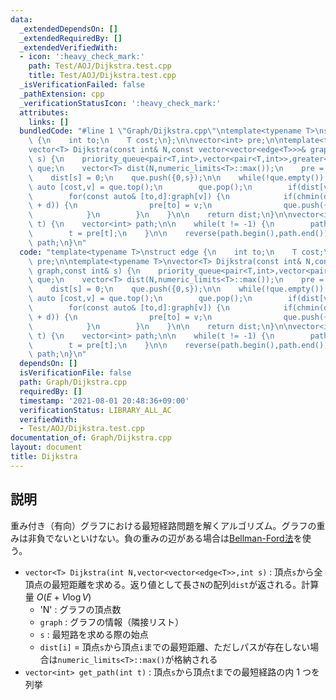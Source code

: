 ```yaml
---
data:
  _extendedDependsOn: []
  _extendedRequiredBy: []
  _extendedVerifiedWith:
  - icon: ':heavy_check_mark:'
    path: Test/AOJ/Dijkstra.test.cpp
    title: Test/AOJ/Dijkstra.test.cpp
  _isVerificationFailed: false
  _pathExtension: cpp
  _verificationStatusIcon: ':heavy_check_mark:'
  attributes:
    links: []
  bundledCode: "#line 1 \"Graph/Dijkstra.cpp\"\ntemplate<typename T>\nstruct edge\
    \ {\n    int to;\n    T cost;\n};\n\nvector<int> pre;\n\ntemplate<typename T>\n\
    vector<T> Dijkstra(const int& N,const vector<vector<edge<T>>>& graph,const int&\
    \ s) {\n    priority_queue<pair<T,int>,vector<pair<T,int>>,greater<pair<T,int>>>\
    \ que;\n    vector<T> dist(N,numeric_limits<T>::max());\n    pre = vector<int>(N,-1);\n\
    \    dist[s] = 0;\n    que.push({0,s});\n\n    while(!que.empty()) {\n       \
    \ auto [cost,v] = que.top();\n        que.pop();\n        if(dist[v] < cost) continue;\n\
    \        for(const auto& [to,d]:graph[v]) {\n            if(chmin(dist[to],dist[v]\
    \ + d)) {\n                pre[to] = v;\n                que.push({dist[to],to});\n\
    \            }\n        }\n    }\n\n    return dist;\n}\n\nvector<int> GetPath(int\
    \ t) {\n    vector<int> path;\n\n    while(t != -1) {\n        path.push_back(t);\n\
    \        t = pre[t];\n    }\n\n    reverse(path.begin(),path.end());\n    return\
    \ path;\n}\n"
  code: "template<typename T>\nstruct edge {\n    int to;\n    T cost;\n};\n\nvector<int>\
    \ pre;\n\ntemplate<typename T>\nvector<T> Dijkstra(const int& N,const vector<vector<edge<T>>>&\
    \ graph,const int& s) {\n    priority_queue<pair<T,int>,vector<pair<T,int>>,greater<pair<T,int>>>\
    \ que;\n    vector<T> dist(N,numeric_limits<T>::max());\n    pre = vector<int>(N,-1);\n\
    \    dist[s] = 0;\n    que.push({0,s});\n\n    while(!que.empty()) {\n       \
    \ auto [cost,v] = que.top();\n        que.pop();\n        if(dist[v] < cost) continue;\n\
    \        for(const auto& [to,d]:graph[v]) {\n            if(chmin(dist[to],dist[v]\
    \ + d)) {\n                pre[to] = v;\n                que.push({dist[to],to});\n\
    \            }\n        }\n    }\n\n    return dist;\n}\n\nvector<int> GetPath(int\
    \ t) {\n    vector<int> path;\n\n    while(t != -1) {\n        path.push_back(t);\n\
    \        t = pre[t];\n    }\n\n    reverse(path.begin(),path.end());\n    return\
    \ path;\n}\n"
  dependsOn: []
  isVerificationFile: false
  path: Graph/Dijkstra.cpp
  requiredBy: []
  timestamp: '2021-08-01 20:48:36+09:00'
  verificationStatus: LIBRARY_ALL_AC
  verifiedWith:
  - Test/AOJ/Dijkstra.test.cpp
documentation_of: Graph/Dijkstra.cpp
layout: document
title: Dijkstra
---
```


## 説明

重み付き（有向）グラフにおける最短経路問題を解くアルゴリズム。グラフの重みは非負でないといけない。負の重みの辺がある場合は[Bellman-Ford法](https://maguroplusia.github.io/Library/Graph/BellmanFord.cpp)を使う。

- `vector<T> Dijkstra(int N,vector<vector<edge<T>>,int s)` : 頂点`s`から全頂点の最短距離を求める。返り値として長さ`N`の配列`dist`が返される。計算量 $O(E + V \log V)$
    - 'N' : グラフの頂点数
    - `graph` : グラフの情報（隣接リスト）
    - `s` : 最短路を求める際の始点
    - `dist[i]` = 頂点`s`から頂点`i`までの最短距離、ただしパスが存在しない場合は`numeric_limits<T>::max()`が格納される
- `vector<int> get_path(int t)` : 頂点`s`から頂点`t`までの最短経路の内 $1$ つを列挙
